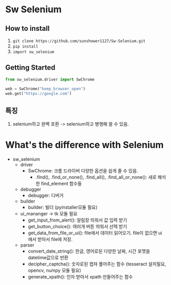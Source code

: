 # Sw Selenium

## How to install

1. `git clone https://github.com/sunshower1127/Sw-Selenium.git`
2. `pip install`
3. `import sw_selenium`

## Getting Started

```python
from sw_selenium.driver import SwChrome

web = SwChrome("keep_browser_open")
web.get("https://google.com")

```

## 특징

1. selenium하고 완벽 호환 -> selenium하고 병행해 쓸 수 있음.

# What's the difference with Selenium

- sw_selenium
  - driver
    - SwChrome: 크롬 드라이버 다양한 옵션을 쉽게 줄 수 있음.
      - .find(), .find_or_none(), .find_all(), .find_all_or_none(): 새로 해석한 find_element 함수들
  - debugger
    - debugger: 디버거
  - builder
    - builder: 빌더 (pyinstaller모듈 필요)
  - ui_mananger -> tk 모듈 필요
    - get_input_from_alert(): 알림창 띄워서 값 입력 받기
    - get_button_choice(): 여러개 버튼 띄워서 선택 받기
    - get_data_from_file_or_ui(): file에서 데이터 읽어오기. file이 없으면 ui에서 받아서 file에 저장.
  - parser
    - convert_date_string(): 한글, 영어로된 다양한 날짜, 시간 포맷을 datetime값으로 반환
    - decipher_captcha(): 숫자로된 캡챠 풀어주는 함수 (tesseract 설치필요, opencv, numpy 모듈 필요)
    - generate_xpath(): 인자 받아서 xpath 만들어주는 함수
